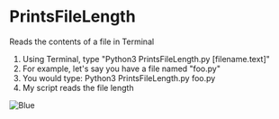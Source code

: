 # PrintsFileLength
Reads the contents of a file in Terminal
  1) Using Terminal, type "Python3 PrintsFileLength.py [filename.text]"
  2) For example, let's say you have a file named "foo.py"
  3) You would type: Python3 PrintsFileLength.py foo.py
  4) My script reads the file length

![Blue](https://gph.is/g/4MgeXnW)
